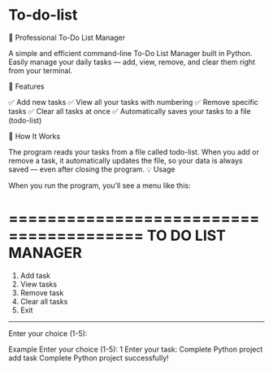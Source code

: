 # To-do-list
📝 Professional To-Do List Manager

A simple and efficient command-line To-Do List Manager built in Python.
Easily manage your daily tasks — add, view, remove, and clear them right from your terminal.

🚀 Features

✅ Add new tasks
✅ View all your tasks with numbering
✅ Remove specific tasks
✅ Clear all tasks at once
✅ Automatically saves your tasks to a file (todo-list)

🧠 How It Works

The program reads your tasks from a file called todo-list.
When you add or remove a task, it automatically updates the file, so your data is always saved — even after closing the program.
💡 Usage

When you run the program, you’ll see a menu like this:

========================================
         TO DO LIST MANAGER
========================================
1. Add task
2. View tasks
3. Remove task
4. Clear all tasks
5. Exit
----------------------------------------
Enter your choice (1-5):

Example
Enter your choice (1-5): 1
Enter your task: Complete Python project
add task Complete Python project successfully!

